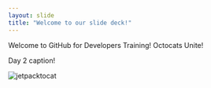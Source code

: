 ```yaml
---
layout: slide
title: "Welcome to our slide deck!"
---
```


Welcome to GitHub for Developers Training! Octocats Unite! 

Day 2 caption!

![jetpacktocat](https://octodex.github.com/images/jetpacktocat.png)